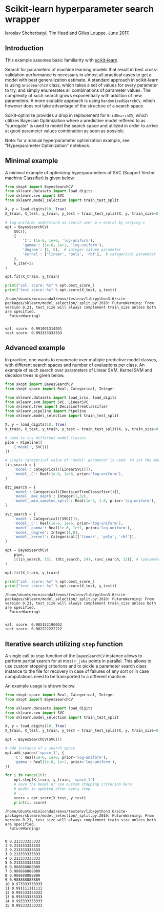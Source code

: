
# Scikit-learn hyperparameter search wrapper

Iaroslav Shcherbatyi, Tim Head and Gilles Louppe. June 2017.

## Introduction

This example assumes basic familiarity with [scikit-learn](http://scikit-learn.org/stable/index.html). 

Search for parameters of machine learning models that result in best cross-validation performance is necessary in almost all practical cases to get a model with best generalization estimate. A standard approach in scikit-learn is using `GridSearchCV` class, which takes a set of values for every parameter to try, and simply enumerates all combinations of parameter values. The complexity of such search grows exponentially with addition of new parameters. A more scalable approach is using `RandomizedSearchCV`, which however does not take advantage of the structure of a search space.

Scikit-optimize provides a drop in replacement for `GridSearchCV`, which utilizes Bayesian Optimization where a predictive model reffered to as "surrogate" is used to model the search space and utilized in order to arrive at good parameter values combination as soon as possible.

Note: for a manual hyperparameter optimization example, see "Hyperparameter Optimization" notebook.

## Minimal example
 
A minimal example of optimizing hyperparameters of SVC (Support Vector machine Classifier) is given below.



```python
from skopt import BayesSearchCV
from sklearn.datasets import load_digits
from sklearn.svm import SVC
from sklearn.model_selection import train_test_split

X, y = load_digits(10, True)
X_train, X_test, y_train, y_test = train_test_split(X, y, train_size=0.75, random_state=0)

# log-uniform: understand as search over p = exp(x) by varying x
opt = BayesSearchCV(
    SVC(),
    {
        'C': (1e-6, 1e+6, 'log-uniform'),  
        'gamma': (1e-6, 1e+1, 'log-uniform'),
        'degree': (1, 8),  # integer valued parameter
        'kernel': ['linear', 'poly', 'rbf'],  # categorical parameter
    },
    n_iter=32
)

opt.fit(X_train, y_train)

print("val. score: %s" % opt.best_score_)
print("test score: %s" % opt.score(X_test, y_test))
```

    /home/ubuntu/miniconda3/envs/testenv/lib/python3.6/site-packages/sklearn/model_selection/_split.py:2010: FutureWarning: From version 0.21, test_size will always complement train_size unless both are specified.
      FutureWarning)


    val. score: 0.991091314031
    test score: 0.993333333333


## Advanced example 

In practice, one wants to enumerate over multiple predictive model classes, with different search spaces and number of evaluations per class. An example of such search over parameters of Linear SVM, Kernel SVM and decision trees is given below. 


```python
from skopt import BayesSearchCV
from skopt.space import Real, Categorical, Integer

from sklearn.datasets import load_iris, load_digits
from sklearn.svm import SVC, LinearSVC
from sklearn.tree import DecisionTreeClassifier
from sklearn.pipeline import Pipeline
from sklearn.model_selection import train_test_split

X, y = load_digits(10, True)
X_train, X_test, y_train, y_test = train_test_split(X, y, train_size=0.75, random_state=0)

# used to try different model classes
pipe = Pipeline([
    ('model', SVC())
])

# single categorical value of 'model' parameter is used  to set the model class
lin_search = {
    'model': Categorical([LinearSVC()]),
    'model__C': Real(1e-6, 1e+6, prior='log-uniform'),
}

dtc_search = {
    'model': Categorical([DecisionTreeClassifier()]),
    'model__max_depth': Integer(1,32),
    'model__min_samples_split': Real(1e-3, 1.0, prior='log-uniform'),
}

svc_search = {
    'model': Categorical([SVC()]),
    'model__C': Real(1e-6, 1e+6, prior='log-uniform'),
    'model__gamma': Real(1e-6, 1e+1, prior='log-uniform'),
    'model__degree': Integer(1,8),
    'model__kernel': Categorical(['linear', 'poly', 'rbf']),
}

opt = BayesSearchCV(
    pipe,
    [(lin_search, 16), (dtc_search, 24), (svc_search, 32)], # (parameter space, # of evaluations)
)

opt.fit(X_train, y_train)

print("val. score: %s" % opt.best_score_)
print("test score: %s" % opt.score(X_test, y_test))
```

    /home/ubuntu/miniconda3/envs/testenv/lib/python3.6/site-packages/sklearn/model_selection/_split.py:2010: FutureWarning: From version 0.21, test_size will always complement train_size unless both are specified.
      FutureWarning)


    val. score: 0.985152190052
    test score: 0.982222222222


## Iterative search utilizing `step` function

A single call to `step` function of the `BayesSearchCV` instance allows to perform partial search for at most `n_jobs` points in parallel. This allows to use custom stopping criterions and to pickle a parameter search class instance to the file for recovery in case of failures of any sort or in case computations need to be transported to a different machine. 

An example usage is shown below. 


```python
from skopt.space import Real, Categorical, Integer
from skopt import BayesSearchCV

from sklearn.datasets import load_digits
from sklearn.svm import SVC
from sklearn.model_selection import train_test_split

X, y = load_digits(10, True)
X_train, X_test, y_train, y_test = train_test_split(X, y, train_size=0.75, random_state=0)

opt = BayesSearchCV(SVC())

# add instance of a search space 
opt.add_spaces('space_1', {
    'C': Real(1e-6, 1e+6, prior='log-uniform'),
    'gamma': Real(1e-6, 1e+1, prior='log-uniform'),
})

for i in range(16):
    opt.step(X_train, y_train, 'space_1')
    # save the model or use custom stopping criterion here
    # model is updated after every step
    # ...
    score = opt.score(X_test, y_test)
    print(i, score)
```

    /home/ubuntu/miniconda3/envs/testenv/lib/python3.6/site-packages/sklearn/model_selection/_split.py:2010: FutureWarning: From version 0.21, test_size will always complement train_size unless both are specified.
      FutureWarning)


    0 0.213333333333
    1 0.213333333333
    2 0.213333333333
    3 0.213333333333
    4 0.213333333333
    5 0.213333333333
    6 0.988888888889
    7 0.988888888889
    8 0.988888888889
    9 0.988888888889
    10 0.973333333333
    11 0.991111111111
    12 0.993333333333
    13 0.993333333333
    14 0.993333333333
    15 0.993333333333

